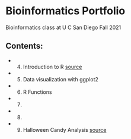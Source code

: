# Bioinformatics Portfolio

Bioinformatics class at U C San Diego Fall 2021

## Contents: 

- 04. Introduction to R [source]()
- 05. Data visualization with ggplot2
- 06. R Functions
- 07. 
- 08. 
- 09. Halloween Candy Analysis [source](https://github.com/andreamsama/bggn-213/blob/main/class09_mini_project/test.Rmd)


